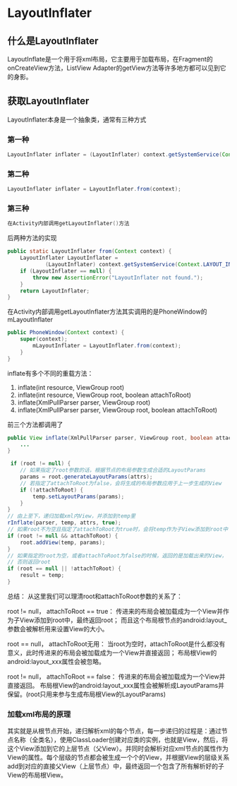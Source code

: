 # LayoutInflater

## 什么是LayoutInflater

LayoutInflate是一个用于将xml布局，它主要用于加载布局，在Fragment的onCreateView方法，ListView Adapter的getView方法等许多地方都可以见到它的身影。

## 获取LayoutInflater

LayoutInflater本身是一个抽象类，通常有三种方式

### 第一种

```java
LayoutInflater inflater = (LayoutInflater) context.getSystemService(Context.LAYOUT_INFLATER_SERVICE);
```

### 第二种

```java
LayoutInflater inflater = LayoutInflater.from(context);
```

### 第三种

```java
在Activity内部调用getLayoutInflater()方法
```

后两种方法的实现

```java
public static LayoutInflater from(Context context) {
    LayoutInflater LayoutInflater =
            (LayoutInflater) context.getSystemService(Context.LAYOUT_INFLATER_SERVICE);
    if (LayoutInflater == null) {
        throw new AssertionError("LayoutInflater not found.");
    }
    return LayoutInflater;
}
```

在Activity内部调用getLayoutInflater方法其实调用的是PhoneWindow的mLayoutInflater

```java
public PhoneWindow(Context context) {
    super(context);
        mLayoutInflater = LayoutInflater.from(context);
    }
}
```

inflate有多个不同的重载方法：

1. inflate(int resource, ViewGroup root)
2. inflate(int resource, ViewGroup root, boolean attachToRoot)
3. inflate(XmlPullParser parser, ViewGroup root)
4. inflate(XmlPullParser parser, ViewGroup root, boolean attachToRoot)

前三个方法都调用了

```java
public View inflate(XmlPullParser parser, ViewGroup root, boolean attachToRoot) {
    ...
}
```

```java
 if (root != null) {
    // 如果指定了root参数的话，根据节点的布局参数生成合适的LayoutParams
    params = root.generateLayoutParams(attrs);
    // 若指定了attachToRoot为false，会将生成的布局参数应用于上一步生成的View
    if (!attachToRoot) {
        temp.setLayoutParams(params);
    }
}
// 由上至下，递归加载xml内View，并添加到temp里
rInflate(parser, temp, attrs, true);
// 如果root不为空且指定了attachToRoot为true时，会将temp作为子View添加到root中
if (root != null && attachToRoot) {
    root.addView(temp, params);
}
// 如果指定的root为空，或者attachToRoot为false的时候，返回的是加载出来的View，
// 否则返回root
if (root == null || !attachToRoot) {
    result = temp;
}

```

总结：
从这里我们可以理清root和attachToRoot参数的关系了：

root != null， attachToRoot == true：
传进来的布局会被加载成为一个View并作为子View添加到root中，最终返回root；
而且这个布局根节点的android:layout_参数会被解析用来设置View的大小。

root == null， attachToRoot无用：
当root为空时，attachToRoot是什么都没有意义，此时传进来的布局会被加载成为一个View并直接返回；
布局根View的android:layout_xxx属性会被忽略。

root != null， attachToRoot == false：
传进来的布局会被加载成为一个View并直接返回。
布局根View的android:layout_xxx属性会被解析成LayoutParams并保留。(root只用来参与生成布局根View的LayoutParams)

### 加载xml布局的原理

其实就是从根节点开始，递归解析xml的每个节点，每一步递归的过程是：通过节点名称（全类名），使用ClassLoader创建对应类的实例，也就是View，然后，将这个View添加到它的上层节点（父View）。并同时会解析对应xml节点的属性作为View的属性。每个层级的节点都会被生成一个个的View，并根据View的层级关系add到对应的直接父View（上层节点）中，最终返回一个包含了所有解析好的子View的布局根View。
